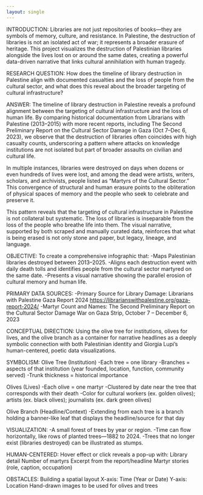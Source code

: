 ```yaml
---
layout: single
---
```


INTRODUCTION:
Libraries are not just repositories of books—they are symbols of memory, culture, and resistance. In Palestine, the destruction of libraries is not an isolated act of war; it represents a broader erasure of heritage. This project visualizes the destruction of Palestinian libraries alongside the lives lost on or around the same dates, creating a powerful data-driven narrative that links cultural annihilation with human tragedy.

RESEARCH QUESTION:
How does the timeline of library destruction in Palestine align with documented casualties and the loss of people from the cultural sector, and what does this reveal about the broader targeting of cultural infrastructure?

ANSWER:
The timeline of library destruction in Palestine reveals a profound alignment between the targeting of cultural infrastructure and the loss of human life. By comparing historical documentation from Librarians with Palestine (2013–2015) with more recent reports, including The Second Preliminary Report on the Cultural Sector Damage in Gaza (Oct 7–Dec 6, 2023), we observe that the destruction of libraries often coincides with high casualty counts, underscoring a pattern where attacks on knowledge institutions are not isolated but part of broader assaults on civilian and cultural life. 

In multiple instances, libraries were destroyed on days when dozens or even hundreds of lives were lost, and among the dead were artists, writers, scholars, and archivists, people listed as “Martyrs of the Cultural Sector.” This convergence of structural and human erasure points to the obliteration of physical spaces of memory and the people who seek to celebrate and preserve it. 

This pattern reveals that the targeting of cultural infrastructure in Palestine is not collateral but systematic. The loss of libraries is inseparable from the loss of the people who breathe life into them. The visual narrative, supported by both scraped and manually curated data, reinforces that what is being erased is not only stone and paper, but legacy, lineage, and language.

OBJECTIVE:
To create a comprehensive infographic that: 
-Maps Palestinian libraries destroyed between 2013–2025. 
-Aligns each destruction event with daily death tolls and identifies people from the cultural sector martyred on the same date. 
-Presents a visual narrative showing the parallel erosion of cultural memory and human life.

PRIMARY DATA SOURCES:
-Primary Source for Library Damage: Librarians with Palestine Gaza Report 2024 https://librarianswithpalestine.org/gaza-report-2024/ 
-Martyr Count and Names: The Second Preliminary Report on the Cultural Sector Damage War on Gaza Strip, October 7 – December 6, 2023

CONCEPTUAL DIRECTION:
Using the olive tree for institutions, olives for lives, and the olive branch as a container for narrative headlines as a deeply symbolic connection with both Palestinian identity and Giorgia Lupi’s human-centered, poetic data visualizations.

SYMBOLISM: 
Olive Tree (Institution) 
-Each tree = one library 
-Branches = aspects of that institution (year founded, location, function, community served) 
-Trunk thickness = historical importance

Olives (Lives) 
-Each olive = one martyr 
-Clustered by date near the tree that corresponds with their death 
-Color for cultural workers (ex. golden olives); artists (ex. black olives); journalists (ex. dark green olives)

Olive Branch (Headline/Context)
-Extending from each tree is a branch holding a banner-like leaf that displays the headline/source for that day

VISUALIZATION:
-A small forest of trees by year or region.
-Time can flow horizontally, like rows of planted trees—1882 to 2024.
-Trees that no longer exist (libraries destroyed) can be illustrated as stumps.

HUMAN-CENTERED: 
Hover effect or click reveals a pop-up with: 
Library detail 
Number of martyrs
Excerpt from the report/headline
Martyr stories (role, caption, occupation)

OBSTACLES: 
Building a spatial layout
X-axis: Time (Year or Date) 
Y-axis: Location 
Hand-drawn images to be used for olives and trees



